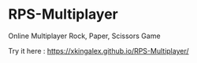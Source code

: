# RPS-Multiplayer
Online Multiplayer Rock, Paper, Scissors Game

Try it here : https://xkingalex.github.io/RPS-Multiplayer/
